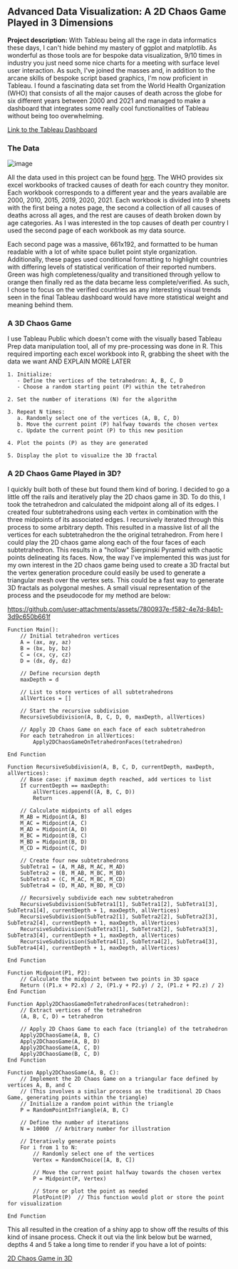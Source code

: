 ## Advanced Data Visualization: A 2D Chaos Game Played in 3 Dimensions

**Project description:** With Tableau being all the rage in data informatics these days, I can't hide behind my mastery of ggplot and matplotlib. As wonderful as those tools are for bespoke data visualization, 9/10 times in industry you just need some nice charts for a meeting with surface level user interaction. As such, I've joined the masses and, in addition to the arcane skills of bespoke script based graphics, I'm now proficient in Tableau. I found a fascinating data set from the World Health Organization (WHO) that consists of all the major causes of death across the globe for six different years between 2000 and 2021 and managed to make a dashboard that integrates some really cool functionalities of Tableau without being too overwhelming. 

[Link to the Tableau Dashboard](https://public.tableau.com/views/WHO_Death/Dashboard1?:language=en-US&publish=yes&:sid=&:redirect=auth&:display_count=n&:origin=viz_share_link)

### The Data

![image](https://github.com/user-attachments/assets/a617b05c-da10-494f-8d33-503efaf995e3)

All the data used in this project can be found [here](https://www.who.int/data/gho/data/themes/mortality-and-global-health-estimates/ghe-leading-causes-of-death). The WHO provides six excel workbooks of tracked causes of death for each country they monitor. Each workbook corresponds to a different year and the years available are 2000, 2010, 2015, 2019, 2020, 2021. Each workbook is divided into 9 sheets with the first being a notes page, the second a collection of all causes of deaths across all ages, and the rest are causes of death broken down by age categories. As I was interested in the top causes of death per country I used the second page of each workbook as my data source. 

Each second page was a massive, 661x192, and formatted to be human readable with a lot of white space bullet point style organization. Additionally, these pages used conditional formatting to highlight countries with differing levels of statistical verification of their reported numbers. Green was high completeness/quality and transitioned through yellow to orange then finally red as the data became less complete/verified. As such, I chose to focus on the verified countries as any interesting visual trends seen in the final Tableau dashboard would have more statistical weight and meaning behind them. 





### A 3D Chaos Game
I use Tableau Public which doesn't come with the visually based Tableau Prep data manipulation tool, all of my pre-processing was done in R. This required importing each excel workbook into R, grabbing the sheet with the data we want AND EXPLAIN MORE LATER
```
1. Initialize:
   - Define the vertices of the tetrahedron: A, B, C, D
   - Choose a random starting point (P) within the tetrahedron

2. Set the number of iterations (N) for the algorithm

3. Repeat N times:
   a. Randomly select one of the vertices (A, B, C, D)
   b. Move the current point (P) halfway towards the chosen vertex
   c. Update the current point (P) to this new position

4. Plot the points (P) as they are generated

5. Display the plot to visualize the 3D fractal
```

### A 2D Chaos Game Played in 3D?
I quickly built both of these but found them kind of boring. I decided to go a little off the rails and iteratively play the 2D chaos game in 3D. To do this, I took the tetrahedron and calculated the midpoint along all of its edges. I created four subtetrahedrons using each vertex in combination with the three midpoints of its associated edges. I recursively iterated through this process to some arbitrary depth. This resulted in a massive list of all the vertices for each subtetrahedron the the original tetrahedron. From here I could play the 2D chaos game along each of the four faces of each subtetrahedron. This results in a "hollow" Sierpinski Pyramid with chaotic points delineating its faces. Now, the way I've implemented this was just for my own interest in the 2D chaos game being used to create a 3D fractal but the vertex generation procedure could easily be used to generate a triangular mesh over the vertex sets. This could be a fast way to generate 3D fractals as polygonal meshes. A small visual representation of the process and the pseudocode for my method are below:

https://github.com/user-attachments/assets/7800937e-f582-4e7d-84b1-3d9c650b661f

```
Function Main():
    // Initial tetrahedron vertices
    A = (ax, ay, az)
    B = (bx, by, bz)
    C = (cx, cy, cz)
    D = (dx, dy, dz)
    
    // Define recursion depth
    maxDepth = d
    
    // List to store vertices of all subtetrahedrons
    allVertices = []

    // Start the recursive subdivision
    RecursiveSubdivision(A, B, C, D, 0, maxDepth, allVertices)
    
    // Apply 2D Chaos Game on each face of each subtetrahedron
    For each tetrahedron in allVertices:
        Apply2DChaosGameOnTetrahedronFaces(tetrahedron)
    
End Function

Function RecursiveSubdivision(A, B, C, D, currentDepth, maxDepth, allVertices):
    // Base case: if maximum depth reached, add vertices to list
    If currentDepth == maxDepth:
        allVertices.append((A, B, C, D))
        Return
    
    // Calculate midpoints of all edges
    M_AB = Midpoint(A, B)
    M_AC = Midpoint(A, C)
    M_AD = Midpoint(A, D)
    M_BC = Midpoint(B, C)
    M_BD = Midpoint(B, D)
    M_CD = Midpoint(C, D)
    
    // Create four new subtetrahedrons
    SubTetra1 = (A, M_AB, M_AC, M_AD)
    SubTetra2 = (B, M_AB, M_BC, M_BD)
    SubTetra3 = (C, M_AC, M_BC, M_CD)
    SubTetra4 = (D, M_AD, M_BD, M_CD)
    
    // Recursively subdivide each new subtetrahedron
    RecursiveSubdivision(SubTetra1[1], SubTetra1[2], SubTetra1[3], SubTetra1[4], currentDepth + 1, maxDepth, allVertices)
    RecursiveSubdivision(SubTetra2[1], SubTetra2[2], SubTetra2[3], SubTetra2[4], currentDepth + 1, maxDepth, allVertices)
    RecursiveSubdivision(SubTetra3[1], SubTetra3[2], SubTetra3[3], SubTetra3[4], currentDepth + 1, maxDepth, allVertices)
    RecursiveSubdivision(SubTetra4[1], SubTetra4[2], SubTetra4[3], SubTetra4[4], currentDepth + 1, maxDepth, allVertices)

End Function

Function Midpoint(P1, P2):
    // Calculate the midpoint between two points in 3D space
    Return ((P1.x + P2.x) / 2, (P1.y + P2.y) / 2, (P1.z + P2.z) / 2)
End Function

Function Apply2DChaosGameOnTetrahedronFaces(tetrahedron):
    // Extract vertices of the tetrahedron
    (A, B, C, D) = tetrahedron
    
    // Apply 2D Chaos Game to each face (triangle) of the tetrahedron
    Apply2DChaosGame(A, B, C)
    Apply2DChaosGame(A, B, D)
    Apply2DChaosGame(A, C, D)
    Apply2DChaosGame(B, C, D)
End Function

Function Apply2DChaosGame(A, B, C):
    // Implement the 2D Chaos Game on a triangular face defined by vertices A, B, and C
    // (This involves a similar process as the traditional 2D Chaos Game, generating points within the triangle)
    // Initialize a random point within the triangle
    P = RandomPointInTriangle(A, B, C)
    
    // Define the number of iterations
    N = 10000  // Arbitrary number for illustration
    
    // Iteratively generate points
    For i from 1 to N:
        // Randomly select one of the vertices
        Vertex = RandomChoice([A, B, C])
        
        // Move the current point halfway towards the chosen vertex
        P = Midpoint(P, Vertex)
        
        // Store or plot the point as needed
        PlotPoint(P)  // This function would plot or store the point for visualization
    
End Function
```

This all resulted in the creation of a shiny app to show off the results of this kind of insane process. Check it out via the link below but be warned, depths 4 and 5 take a long time to render if you have a lot of points:

[2D Chaos Game in 3D](https://edwardarchaeology.shinyapps.io/3DChaosGameApp/)
